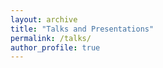 ```yaml
---
layout: archive
title: "Talks and Presentations"
permalink: /talks/
author_profile: true
---
```








